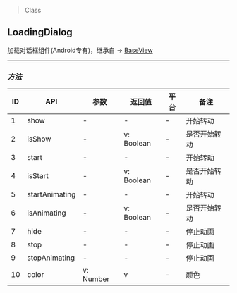 > Class

## LoadingDialog

加载对话框组件(Android专有)，继承自 -> [BaseView](../baseview.html)

---

### *方法*

| ID   | API            | 参数        | 返回值        | 平台   | 备注     |
| ---- | -------------- | --------- | ---------- | ---- | ------ |
| 1    | show           | -         | -          | -    | 开始转动   |
| 2    | isShow         | -         | v: Boolean | -    | 是否开始转动 |
| 3    | start          | -         | -          | -    | 开始转动   |
| 4    | isStart        | -         | v: Boolean | -    | 是否开始转动 |
| 5    | startAnimating | -         | -          | -    | 开始转动   |
| 6    | isAnimating    | -         | v: Boolean | -    | 是否开始转动 |
| 7    | hide           | -         | -          | -    | 停止动画   |
| 8    | stop           | -         | -          | -    | 停止动画   |
| 9    | stopAnimating  | -         | -          | -    | 停止动画   |
| 10   | color          | v: Number | v          | -    | 颜色     |

